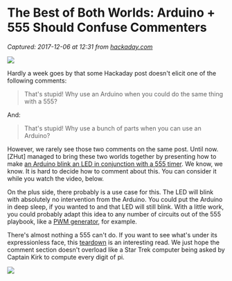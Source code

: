 # The Best of Both Worlds: Arduino + 555 Should Confuse Commenters

_Captured: 2017-12-06 at 12:31 from [hackaday.com](https://hackaday.com/2017/03/02/the-best-of-both-worlds-arduino-555-should-confuse-commenters/)_

![](https://hackadaycom.files.wordpress.com/2017/02/555.png?w=800)

Hardly a week goes by that some Hackaday post doesn't elicit one of the following comments:

> That's stupid! Why use an Arduino when you could do the same thing with a 555?

And:

> That's stupid! Why use a bunch of parts when you can use an Arduino?

However, we rarely see those two comments on the same post. Until now. [ZHut] managed to bring these two worlds together by presenting how to make [an Arduino blink an LED in conjunction with a 555 timer](https://zhutarduino.wordpress.com/arduino-projects/arduino-how-to-blink-a-led-without-using-delays-in-your-sketch/). We know, we know. It is hard to decide how to comment about this. You can consider it while you watch the video, below.

On the plus side, there probably is a use case for this. The LED will blink with absolutely no intervention from the Arduino. You could put the Arduino in deep sleep, if you wanted to and that LED will still blink. With a little work, you could probably adapt this idea to any number of circuits out of the 555 playbook, like a [PWM generator](https://hackaday.com/2013/09/15/the-easy-or-hard-way-to-build-a-pwm-dimmer/), for example.

There's almost nothing a 555 can't do. If you want to see what's under its expressionless face, this [teardown](https://hackaday.com/2016/02/23/555-teardown-and-analysis/) is an interesting read. We just hope the comment section doesn't overload like a Star Trek computer being asked by Captain Kirk to compute every digit of pi.

![](https://i1.wp.com/4.bp.blogspot.com/-hEkdkfaf268/TxrQU1fJc5I/AAAAAAAAAgw/_fE4Y_DAnuU/s1600/Astable+multivibrator-2+LED+flashing+circuit-2N3904.gif)
